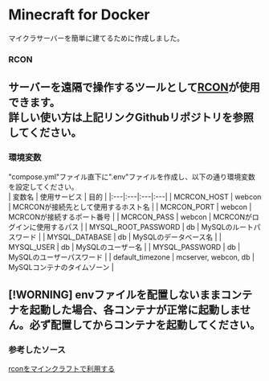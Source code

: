 # Minecraft for Docker
マイクラサーバーを簡単に建てるために作成しました。
### RCON
サーバーを遠隔で操作するツールとして[RCON](https://github.com/Tiiffi/mcrcon.git)が使用できます。  
詳しい使い方は上記リンクGithubリポジトリを参照してください。  
---
### 環境変数
"compose.yml"ファイル直下に".env"ファイルを作成し、以下の通り環境変数を設定してください。  
| 変数名 | 使用サービス | 目的 |
|:---|:---|:---|:---|
| MCRCON_HOST | webcon | MCRCONが接続先として使用するホスト名 |
| MCRCON_PORT | webcon | MCRCONが接続するポート番号 |
| MCRCON_PASS | webcon | MCRCONがログインに使用するパス |
| MYSQL_ROOT_PASSWORD | db | MySQLのルートパスワード |
| MYSQL_DATABASE | db | MySQLのデータベース名 |
| MYSQL_USER | db | MySQLのユーザー名 |
| MYSQL_PASSWORD | db | MySQLのユーザーパスワード |
| default_timezone | mcserver, webcon, db | MySQLコンテナのタイムゾーン |  

[!WORNING] 
envファイルを配置しないままコンテナを起動した場合、各コンテナが正常に起動しません。必ず配置してからコンテナを起動してください。
---

### 参考したソース
[rconをマインクラフトで利用する](https://qiita.com/h_tyokinuhata/items/85d855f88d5d33c21949)  
  
